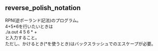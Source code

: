 ## reverse_polish_notation  
  
RPN(逆ポーランド記法)のプログラム。  
4+5*6を行いたいときは  
./a.out 4 5 6 \* +  
と入力すること。  
ただし、かけるとき(*を使うとき)はバックスラッシュでのエスケープが必要。  
